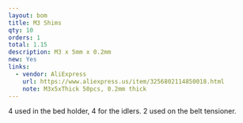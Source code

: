 ```yaml
---
layout: bom
title: M3 Shims
qty: 10
orders: 1
total: 1.15
description: M3 x 5mm x 0.2mm
new: Yes
links:
  - vendor: AliExpress
    url: https://www.aliexpress.us/item/3256802114850018.html
    note: M3x5xThick 50pcs, 0.2mm thick
---
```

4 used in the bed holder, 4 for the idlers. 2 used on the belt tensioner.